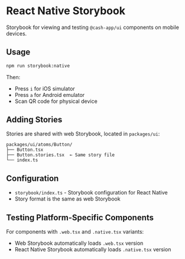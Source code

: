 # React Native Storybook

Storybook for viewing and testing `@cash-app/ui` components on mobile devices.

## Usage

```bash
npm run storybook:native
```

Then:
- Press `i` for iOS simulator
- Press `a` for Android emulator
- Scan QR code for physical device

## Adding Stories

Stories are shared with web Storybook, located in `packages/ui`:

```
packages/ui/atoms/Button/
├── Button.tsx
├── Button.stories.tsx  ← Same story file
└── index.ts
```

## Configuration

- `storybook/index.ts` - Storybook configuration for React Native
- Story format is the same as web Storybook

## Testing Platform-Specific Components

For components with `.web.tsx` and `.native.tsx` variants:

- Web Storybook automatically loads `.web.tsx` version
- React Native Storybook automatically loads `.native.tsx` version
